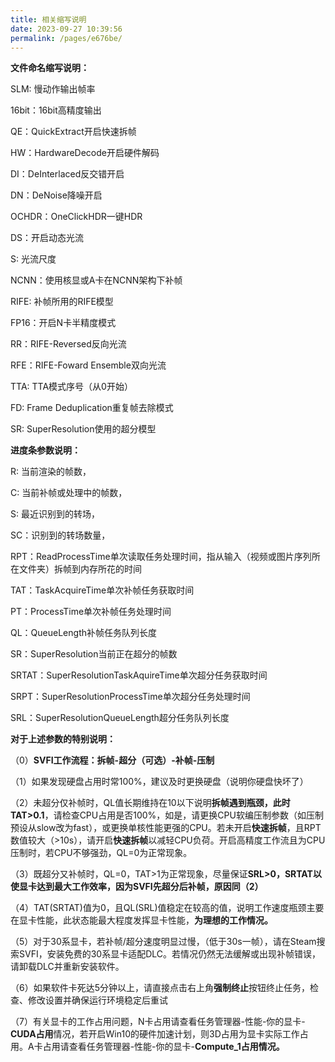 ```yaml
---
title: 相关缩写说明
date: 2023-09-27 10:39:56
permalink: /pages/e676be/
---
```


**文件命名缩写说明：**

SLM: 慢动作输出帧率

16bit：16bit高精度输出

QE：QuickExtract开启快速拆帧

HW：HardwareDecode开启硬件解码

DI：DeInterlaced反交错开启

DN：DeNoise降噪开启

OCHDR：OneClickHDR一键HDR

DS：开启动态光流

S: 光流尺度

NCNN：使用核显或A卡在NCNN架构下补帧

RIFE: 补帧所用的RIFE模型

FP16：开启N卡半精度模式

RR：RIFE-Reversed反向光流

RFE：RIFE-Foward Ensemble双向光流

TTA: TTA模式序号（从0开始）

FD: Frame Deduplication重复帧去除模式

SR: SuperResolution使用的超分模型


**进度条参数说明：**

R: 当前渲染的帧数，

C: 当前补帧或处理中的帧数，

S: 最近识别到的转场，

SC：识别到的转场数量，

RPT：ReadProcessTime单次读取任务处理时间，指从输入（视频或图片序列所在文件夹）拆帧到内存所花的时间

TAT：TaskAcquireTime单次补帧任务获取时间

PT：ProcessTime单次补帧任务处理时间

QL：QueueLength补帧任务队列长度

SR：SuperResolution当前正在超分的帧数

SRTAT：SuperResolutionTaskAquireTime单次超分任务获取时间

SRPT：SuperResolutionProcessTime单次超分任务处理时间

SRL：SuperResolutionQueueLength超分任务队列长度


**对于上述参数的特别说明：**

（0）**SVFI工作流程：拆帧-超分（可选）-补帧-压制**

（1）如果发现硬盘占用时常100%，建议及时更换硬盘（说明你硬盘快坏了）

（2）未超分仅补帧时，QL值长期维持在10以下说明**拆帧遇到瓶颈，此时TAT>0.1**，请检查CPU占用是否100%，如是，请更换CPU软编压制参数（如压制预设从slow改为fast），或更换单核性能更强的CPU。若未开启**快速拆帧**，且RPT数值较大（>10s），请开启**快速拆帧**以减轻CPU负荷。开启高精度工作流且为CPU压制时，若CPU不够强劲，QL=0为正常现象。

（3）既超分又补帧时，QL=0，TAT>1为正常现象，尽量保证**SRL>0，SRTAT以使显卡达到最大工作效率，因为SVFI先超分后补帧，原因同（2）**

（4）TAT(SRTAT)值为0，且QL(SRL)值稳定在较高的值，说明工作速度瓶颈主要在显卡性能，此状态能最大程度发挥显卡性能，**为理想的工作情况。**

（5）对于30系显卡，若补帧/超分速度明显过慢，（低于30s一帧），请在Steam搜索SVFI，安装免费的30系显卡适配DLC。若情况仍然无法缓解或出现补帧错误，请卸载DLC并重新安装软件。

（6）如果软件卡死达5分钟以上，请直接点击右上角**强制终止**按钮终止任务，检查、修改设置并确保运行环境稳定后重试

（7）有关显卡的工作占用问题，N卡占用请查看任务管理器-性能-你的显卡-**CUDA占用**情况，若开启Win10的硬件加速计划，则3D占用为显卡实际工作占用。A卡占用请查看任务管理器-性能-你的显卡-**Compute_1占用情况。**

